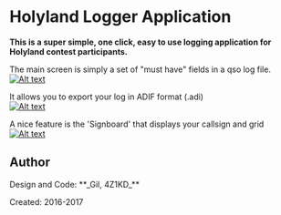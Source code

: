 <meta property="og:image" content="https://raw.githubusercontent.com/4Z1KD/HamSwitch/master/Images/HamSwitch.png" />
<h1>Holyland Logger Application</h1>

**This is a super simple, one click, easy to use logging application for Holyland contest participants.**<br>

The main screen is simply a set of "must have" fields in a qso log file.
<a href="https://raw.githubusercontent.com/4Z1KD/HolyLogger/master/Images/HolyLogger.png" target="_blank">
![Alt text](https://raw.githubusercontent.com/4Z1KD/HolyLogger/master/Images/HolyLogger.png?raw=true "HolyLogger Main Screen")
</a>

It allows you to export your log in ADIF format (.adi)<br>
<a href="https://raw.githubusercontent.com/4Z1KD/HolyLogger/master/Images/export.png" target="_blank">
![Alt text](https://raw.githubusercontent.com/4Z1KD/HolyLogger/master/Images/export.png?raw=true "HolyLogger Main Screen")
</a>

A nice feature is the 'Signboard' that displays your callsign and grid<br>
<a href="https://raw.githubusercontent.com/4Z1KD/HolyLogger/master/Images/Signboard.png" target="_blank">
![Alt text](https://raw.githubusercontent.com/4Z1KD/HolyLogger/master/Images/Signboard.png?raw=true "HolyLogger Main Screen")
</a>

<h2>Author</h2>
Design and Code: **_Gil, 4Z1KD_**

Created: 2016-2017<br>
